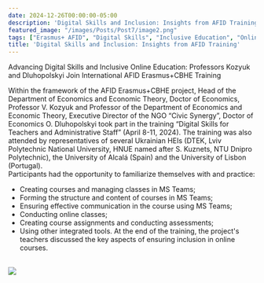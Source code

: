 ```yaml
---
date: 2024-12-26T00:00:00-05:00
description: 'Digital Skills and Inclusion: Insights from AFID Training'
featured_image: "/images/Posts/Post7/image2.png"
tags: ["Erasmus+ AFID", "Digital Skills", "Inclusive Education", "Online Learning", "Teacher Training", "MS Teams", "Civic Synergy", "International Collaboration", "Ukrainian HEIs"]
title: 'Digital Skills and Inclusion: Insights from AFID Training'
---
```


Advancing Digital Skills and Inclusive Online Education: Professors Kozyuk and Dluhopolskyi Join International AFID Erasmus+CBHE Training

Within the framework of the AFID Erasmus+CBHE project, Head of the Department of Economics and Economic Theory, Doctor of Economics, Professor V. Kozyuk and Professor of the Department of Economics and Economic Theory, Executive Director of the NGO “Civic Synergy”, Doctor of Economics O. Dluhopolskyi took part in the training “Digital Skills for Teachers and Administrative Staff” (April 8-11, 2024). The training was also attended by representatives of several Ukrainian HEIs (DTEK, Lviv Polytechnic National University, HNUE named after S. Kuznets, NTU Dnipro Polytechnic), the University of Alcalá (Spain) and the University of Lisbon (Portugal).   
Participants had the opportunity to familiarize themselves with and practice:
- Creating courses and managing classes in MS Teams;
- Forming the structure and content of courses in MS Teams;
- Ensuring effective communication in the course using MS Teams;
- Conducting online classes;
- Creating course assignments and conducting assessments;
- Using other integrated tools.
At the end of the training, the project's teachers discussed the key aspects of ensuring inclusion in online courses.
<br/>


<img src="/images/Posts/Post7/image1.png"/>